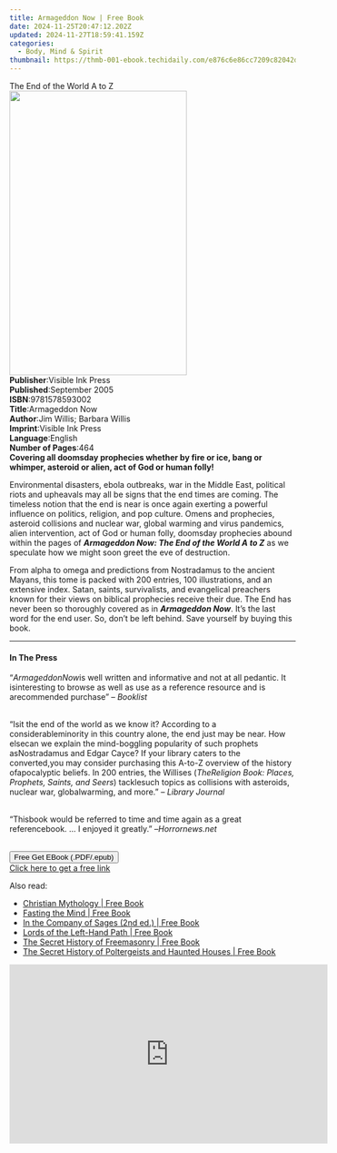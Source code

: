 ```yaml
---
title: Armageddon Now | Free Book
date: 2024-11-25T20:47:12.202Z
updated: 2024-11-27T18:59:41.159Z
categories:
  - Body, Mind & Spirit
thumbnail: https://thmb-001-ebook.techidaily.com/e876c6e86cc7209c82042dd9f47337cb60ad1a810d7e007a93054c74ba730ac7.jpg
---
```

<main id="book-container">
  <div class="flex flex-col">
    <div class="book-brief flex-1 py-6 px-4 sm:p-6 md:py-10 md:px-8">
      <!-- brief-->
      <div class="book-brief-main">The End of the World A to Z</div>
    </div>
    <div
      class="book-meta-info flex-1 grid gap-4 col-start-1 col-end-3 row-start-1 sm:mb-6 sm:grid-cols-4 lg:gap-6 lg:col-start-2 lg:row-end-6 lg:row-span-6 lg:mb-0"
    >
      <div
        class="book-meta-info-left place-content-center mt-4 p-4 text-sm leading-6 col-start-2 col-span-2 dark:text-slate-400"
      >
        <img
          class="w-full h-500 object-cover rounded-lg sm:h-255 sm:col-span-2 lg:col-span-full"
          src="https://img-001-ebook.techidaily.com/244f00402e06991825438fd2df2330a1a2096d2d09b4877d44fa6905776e729c.jpg"
          alt=""
          width="312"
          height="500"
        />
      </div>
      <div
        class="book-meta-info-right mt-2 col-start-1 row-start-2 col-span-3 self-center"
      >
        <!-- meta data  -->
        <div class="flex flex-col px-4 md:px-8">
          <div class="flex-1">
            <strong>Publisher</strong>:<span class="px-2"
              >Visible Ink Press</span
            >
          </div>
          <div class="flex-1">
            <strong>Published</strong>:<span class="px-2">September 2005</span>
          </div>
          <div class="flex-1">
            <strong>ISBN</strong>:<span class="px-2">9781578593002</span>
          </div>
          <div class="flex-1">
            <strong>Title</strong>:<span class="px-2">Armageddon Now</span>
          </div>
          <div class="flex-1">
            <strong>Author</strong>:<span class="px-2"
              >Jim Willis; Barbara Willis</span
            >
          </div>
          <div class="flex-1">
            <strong>Imprint</strong>:<span class="px-2">Visible Ink Press</span>
          </div>
          <div class="flex-1">
            <strong>Language</strong>:<span class="px-2">English</span>
          </div>
          <div class="flex-1">
            <strong>Number of Pages</strong>:<span class="px-2">464</span>
          </div>
        </div>
      </div>
    </div>
    <div class="book-description flex-1 py-6 px-4 sm:p-6 md:py-10 md:px-8">
      <div class="book-description-main">
        <div accordion-content="" id="description">
          <b
            >Covering all doomsday prophecies whether by fire or ice, bang or
            whimper, asteroid or alien, act of God or human folly!</b
          >
          <p>
            Environmental disasters, ebola outbreaks, war in the Middle East,
            political riots and upheavals may all be signs that the end times
            are coming. The timeless notion that the end is near is once again
            exerting a powerful influence on politics, religion, and pop
            culture. Omens and prophecies, asteroid collisions and nuclear war,
            global warming and virus pandemics, alien intervention, act of God
            or human folly, doomsday prophecies abound within the pages of
            <i><b>Armageddon Now: The End of the World A to Z</b></i> as we
            speculate how we might soon greet the eve of destruction.
          </p>
          <p>
            From alpha to omega and predictions from Nostradamus to the ancient
            Mayans, this tome is packed with 200 entries, 100 illustrations, and
            an extensive index. Satan, saints, survivalists, and evangelical
            preachers known for their views on biblical prophecies receive their
            due. The End has never been so thoroughly covered as in
            <i><b>Armageddon Now</b></i
            >. It’s the last word for the end user. So, don’t be left behind.
            Save yourself by buying this book.
          </p>
        </div>
        <div class="accordion-fader"></div>
      </div>
    </div>
    <div class="book-excerpts flex-1 py-6 px-4 sm:p-6 md:py-10 md:px-8">
      <!-- excerpts-->
      <div class="book-excerpts-main">
        <hr />
        <h4 class="placeholder placeholder-heading">
          <span>In The Press</span>
        </h4>
        <p></p>
        <p class="western">
          “<i>ArmageddonNow</i>is well written and informative and not at all
          pedantic. It isinteresting to browse as well as use as a reference
          resource and is arecommended purchase” – <i>Booklist</i><br /><br />
        </p>
        <p class="western">
          “Isit the end of the world as we know it? According to a
          considerableminority in this country alone, the end just may be near.
          How elsecan we explain the mind-boggling popularity of such prophets
          asNostradamus and Edgar Cayce? If your library caters to the
          converted,you may consider purchasing this A-to-Z overview of the
          history ofapocalyptic beliefs. In 200 entries, the Willises (<i
            >TheReligion Book: Places, Prophets, Saints, and Seers</i
          >) tacklesuch topics as collisions with asteroids, nuclear war,
          globalwarming, and more.” – <i>Library Journal</i><br /><br />
        </p>
        <p class="western">
          “Thisbook would be referred to time and time again as a great
          referencebook. ... I enjoyed it greatly.” –<i>Horrornews.net</i
          ><br /><br />
        </p>
        <p></p>
      </div>
    </div>
    <div
      class="book-about-author flex-1 py-6 px-4 sm:p-6 md:py-10 md:px-8"
    ></div>
    <div class="book-free-get flex-1 py-6 px-4 sm:p-6 md:py-10 md:px-8">
      <button
        id="btn-free-get"
        class="bg-blue-500 hover:bg-blue-700 text-white font-bold py-2 px-4 rounded"
      >
        Free Get EBook (.PDF/.epub)
      </button>
      <div id="countdown-display" class="px-2 text-lg mt-2"></div>
      <a
        id="free-link"
        class="hidden bg-blue-500 hover:bg-blue-700 text-white font-bold py-2 px-4 rounded"
        href="https://www.ebooks.com/en-us/book/96489565/armageddon-now/jim-willis/"
        target="_blank"
        >Click here to get a free link</a
      >
    </div>
    <script>
      let countdownTime = 0;
      let countdownInterval = null;
      document
        .getElementById('btn-free-get')
        .addEventListener('click', startCountdown);
      function startCountdown() {
        countdownTime = new Date().getTime() + 60000 * 3;
        countdownInterval = setInterval(updateCountdown, 1000);
        document.getElementById('btn-free-get').disabled = true;
        document
          .getElementById('btn-free-get')
          .classList.add('bg-gray-500', 'cursor-not-allowed');
      }
      function updateCountdown() {
        let currentTime = new Date().getTime();
        let timeLeft = countdownTime - currentTime;
        let secondsLeft = Math.floor(timeLeft / 1000);
        document.getElementById('countdown-display').innerHTML =
          `Remaining time: ${secondsLeft} seconds.`;
        if (secondsLeft <= 0) {
          clearInterval(countdownInterval);
          document.getElementById('btn-free-get').classList.add('hidden');
          document.getElementById('free-link').classList.remove('hidden');
          document.getElementById('countdown-display').innerHTML = '';
        }
      }
    </script>
  </div>
</main>

<ins class="adsbygoogle"
      style="display:block"
      data-ad-client="ca-pub-7571918770474297"
      data-ad-slot="8358498916"
      data-ad-format="auto"
      data-full-width-responsive="true"></ins>
    

<span class="atpl-alsoreadstyle">Also read:</span>
<div><ul>
<li><a href="https://novels-ebooks.techidaily.com/95782087-9781620553695-christian-mythology/"><u>Christian Mythology | Free Book</u></a></li>
<li><a href="https://novels-ebooks.techidaily.com/95782086-9781620556474-fasting-the-mind/"><u>Fasting the Mind | Free Book</u></a></li>
<li><a href="https://novels-ebooks.techidaily.com/95782081-9781620553855-in-the-company-of-sages-2nd-ed/"><u>In the Company of Sages (2nd ed.) | Free Book</u></a></li>
<li><a href="https://novels-ebooks.techidaily.com/95782085-9781594776922-lords-of-the-left-hand-path/"><u>Lords of the Left-Hand Path | Free Book</u></a></li>
<li><a href="https://novels-ebooks.techidaily.com/95782088-9781620553374-the-secret-history-of-freemasonry/"><u>The Secret History of Freemasonry | Free Book</u></a></li>
<li><a href="https://novels-ebooks.techidaily.com/95782082-9781594776939-the-secret-history-of-poltergeists-and-haunted-houses/"><u>The Secret History of Poltergeists and Haunted Houses | Free Book</u></a></li>
</ul></div>

<!-- affiliate ads begin -->
<iframe width="560" height="315" src="https://www.youtube.com/embed/aRMCbJxLuwE?si=E5sfJvoqkv1qCMWz&autoplay=1" title="YouTube video player" frameborder="0" allow="accelerometer; autoplay; clipboard-write; encrypted-media; gyroscope; picture-in-picture; web-share" referrerpolicy="strict-origin-when-cross-origin" allowfullscreen></iframe>
<!-- affiliate ads end -->

